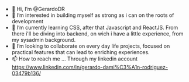 - 👋 Hi, I’m @GerardoDR
- 👀 I’m interested in building myself as strong as i can on the roots of development
- 🌱 I’m currently learning CSS, after that Javascript and ReactJS. From there i'll be diving into backend, on wich i have a little experience, from my sysadmin background.
- 💞️ I’m looking to collaborate on every day life projects, focused on practical features that can lead to enriching experiences.
- 📫 How to reach me ...
        Through my linkedin account https://www.linkedin.com/in/gerardo-dami%C3%A1n-rodriguez-03479b136/

<!---
GerardoDR/GerardoDR is a ✨ special ✨ repository because its `README.md` (this file) appears on your GitHub profile.
You can click the Preview link to take a look at your changes.
--->

